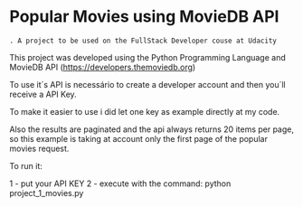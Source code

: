 <h1>Popular Movies using MovieDB API </h1>

    . A project to be used on the FullStack Developer couse at Udacity


This project was developed using the Python Programming Language and MovieDB API (https://developers.themoviedb.org)

To use it´s API is necessário to create a developer account and then you´ll receive a API Key.

To make it easier to use i did let one key as example directly at my code.

Also the results are paginated and the api always returns 20 items per page, so
this example is taking at account only the first page of the popular movies request. 

To run it:

   1 - put your API KEY
   2 - execute with the command: python project_1_movies.py     
